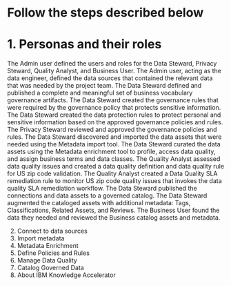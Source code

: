 # Follow the steps described below

# 1. Personas and their roles
The Admin user defined the users and roles for the Data Steward, Privacy Steward, Quality Analyst, and Business User.
The Admin user, acting as the data engineer, defined the data sources that contained the relevant data that was needed by the project team.
The Data Steward defined and published a complete and meaningful set of business vocabulary governance artifacts.
The Data Steward created the governance rules that were required by the governance policy that protects sensitive information.
The Data Steward created the data protection rules to protect personal and sensitive information based on the approved governance policies and rules.
The Privacy Steward reviewed and approved the governance policies and rules.
The Data Steward discovered and imported the data assets that were needed using the Metadata import tool.
The Data Steward curated the data assets using the Metadata enrichment tool to profile, access data quality, and assign business terms and data classes.
The Quality Analyst assessed data quality issues and created a data quality definition and data quality rule for US zip code validation.
The Quality Analyst created a Data Quality SLA remediation rule to monitor US zip code quality issues that invokes the data quality SLA remediation workflow.
The Data Steward published the connections and data assets to a governed catalog.
The Data Steward augmented the cataloged assets with additional metadata: Tags, Classifications, Related Assets, and Reviews.
The Business User found the data they needed and reviewed the Business catalog assets and metadata.


2. Connect to data sources
3. Import metadata
4. Metadata Enrichment
5. Define Policies and Rules
6. Manage Data Quality 
7. Catalog Governed Data
8. About IBM Knowledge Accelerator
